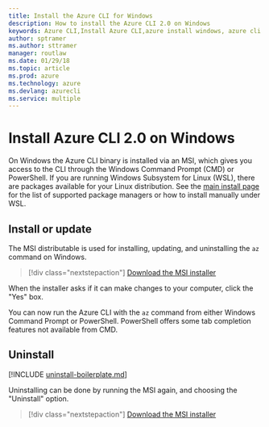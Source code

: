 ```yaml
---
title: Install the Azure CLI for Windows
description: How to install the Azure CLI 2.0 on Windows
keywords: Azure CLI,Install Azure CLI,azure install windows, azure cli windows, azure windows
author: sptramer
ms.author: sttramer
manager: routlaw
ms.date: 01/29/18
ms.topic: article
ms.prod: azure
ms.technology: azure
ms.devlang: azurecli
ms.service: multiple
---
```


# Install Azure CLI 2.0 on Windows

On Windows the Azure CLI binary is installed via an MSI, which gives you access to the CLI through the Windows Command Prompt (CMD) or PowerShell.
If you are running Windows Subsystem for Linux (WSL), there are packages available for your Linux distribution. See the [main install page](install-azure-cli.md)
for the list of supported package managers or how to install manually under WSL.

## Install or update

The MSI distributable is used for installing, updating, and uninstalling the `az` command on Windows.

> [!div class="nextstepaction"]
> [Download the MSI installer](https://aka.ms/InstallAzureCliWindows)

When the installer asks if it can make changes to your computer, click the "Yes" box.

You can now run the Azure CLI with the `az` command from either Windows Command Prompt or PowerShell. PowerShell offers some tab completion features
not available from CMD.

## Uninstall

[!INCLUDE [uninstall-boilerplate.md](includes/uninstall-boilerplate.md)]

Uninstalling can be done by running the MSI again, and choosing the "Uninstall" option. 

> [!div class="nextstepaction"]
> [Download the MSI installer](https://aka.ms/InstallAzureCliWindows)